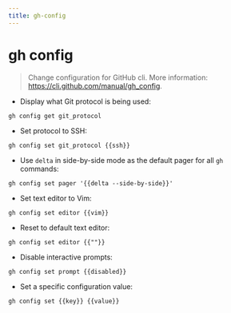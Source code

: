 ```yaml
---
title: gh-config
---
```

# gh config

> Change configuration for GitHub cli.
> More information: <https://cli.github.com/manual/gh_config>.

- Display what Git protocol is being used:

`gh config get git_protocol`

- Set protocol to SSH:

`gh config set git_protocol {{ssh}}`

- Use `delta` in side-by-side mode as the default pager for all `gh` commands:

`gh config set pager '{{delta --side-by-side}}'`

- Set text editor to Vim:

`gh config set editor {{vim}}`

- Reset to default text editor:

`gh config set editor {{""}}`

- Disable interactive prompts:

`gh config set prompt {{disabled}}`

- Set a specific configuration value:

`gh config set {{key}} {{value}}`

